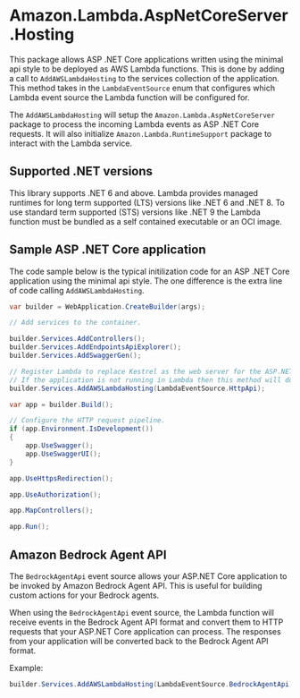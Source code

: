 
# Amazon.Lambda.AspNetCoreServer.Hosting

This package allows ASP .NET Core applications written using the minimal api style to be deployed
 as AWS Lambda functions. This is done by adding a call to `AddAWSLambdaHosting` to the 
 services collection of the application. This method takes in the `LambdaEventSource` enum
 that configures which Lambda event source the Lambda function will be configured for.

The `AddAWSLambdaHosting` will setup the `Amazon.Lambda.AspNetCoreServer` package to process 
the incoming Lambda events as ASP .NET Core requests. It will also initialize `Amazon.Lambda.RuntimeSupport` package to interact with the Lambda service.

## Supported .NET versions

This library supports .NET 6 and above. Lambda provides managed runtimes for long term supported (LTS) versions like .NET 6 and .NET 8. To use standard term supported (STS) versions like .NET 9
the Lambda function must be bundled as a self contained executable or an OCI image.

## Sample ASP .NET Core application

The code sample below is the typical initilization code for an ASP .NET Core application using the minimal api style. The one difference is the extra line of code calling `AddAWSLambdaHosting`.

```csharp
var builder = WebApplication.CreateBuilder(args);

// Add services to the container.

builder.Services.AddControllers();
builder.Services.AddEndpointsApiExplorer();
builder.Services.AddSwaggerGen();

// Register Lambda to replace Kestrel as the web server for the ASP.NET Core application.
// If the application is not running in Lambda then this method will do nothing. 
builder.Services.AddAWSLambdaHosting(LambdaEventSource.HttpApi);

var app = builder.Build();

// Configure the HTTP request pipeline.
if (app.Environment.IsDevelopment())
{
    app.UseSwagger();
    app.UseSwaggerUI();
}

app.UseHttpsRedirection();

app.UseAuthorization();

app.MapControllers();

app.Run();

```

## Amazon Bedrock Agent API

The `BedrockAgentApi` event source allows your ASP.NET Core application to be invoked by Amazon Bedrock Agent API. This is useful for building custom actions for your Bedrock agents.

When using the `BedrockAgentApi` event source, the Lambda function will receive events in the Bedrock Agent API format and convert them to HTTP requests that your ASP.NET Core application can process. The responses from your application will be converted back to the Bedrock Agent API format.

Example:

```csharp
builder.Services.AddAWSLambdaHosting(LambdaEventSource.BedrockAgentApi);
```